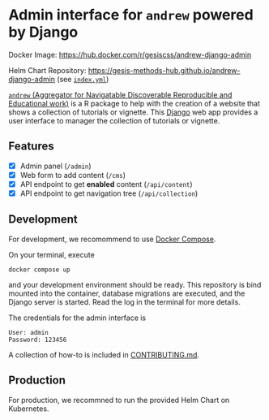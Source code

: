 # Admin interface for `andrew` powered by Django

Docker Image: https://hub.docker.com/r/gesiscss/andrew-django-admin

Helm Chart Repository: https://gesis-methods-hub.github.io/andrew-django-admin (see [`index.yml`](https://gesis-methods-hub.github.io/andrew-django-admin/index.yml))

[`andrew` (Aggregator for Navigatable Discoverable Reproducible and Educational work)](https://github.com/GESIS-Methods-Hub/andrew) is a R package to help with the creation of a website that shows a collection of tutorials or vignette. This [Django](https://www.djangoproject.com/) web app provides a user interface to manager the collection of tutorials or vignette.

## Features

- [X] Admin panel (`/admin`)
- [X] Web form to add content (`/cms`)
- [X] API endpoint to get **enabled** content (`/api/content`)
- [X] API endpoint to get navigation tree (`/api/collection`)

## Development

For development, we recomommend to use [Docker Compose](https://docs.docker.com/compose/).

On your terminal, execute

```{bash}
docker compose up
```

and your development environment should be ready. This repository is bind mounted into the container, database migrations are executed, and the Django server is started. Read the log in the terminal for more details.

The credentials for the admin interface is

```
User: admin
Password: 123456
```

A collection of how-to is included in [CONTRIBUTING.md](CONTRIBUTING.md).

## Production

For production, we recommned to run the provided Helm Chart on Kubernetes.
